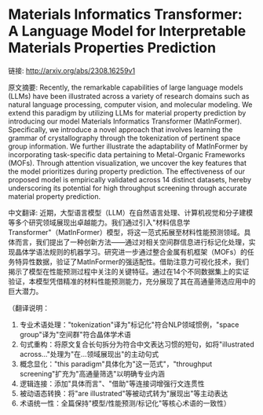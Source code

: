 # Materials Informatics Transformer: A Language Model for Interpretable Materials Properties Prediction

链接: http://arxiv.org/abs/2308.16259v1

原文摘要:
Recently, the remarkable capabilities of large language models (LLMs) have
been illustrated across a variety of research domains such as natural language
processing, computer vision, and molecular modeling. We extend this paradigm by
utilizing LLMs for material property prediction by introducing our model
Materials Informatics Transformer (MatInFormer). Specifically, we introduce a
novel approach that involves learning the grammar of crystallography through
the tokenization of pertinent space group information. We further illustrate
the adaptability of MatInFormer by incorporating task-specific data pertaining
to Metal-Organic Frameworks (MOFs). Through attention visualization, we uncover
the key features that the model prioritizes during property prediction. The
effectiveness of our proposed model is empirically validated across 14 distinct
datasets, hereby underscoring its potential for high throughput screening
through accurate material property prediction.

中文翻译:
近期，大型语言模型（LLM）在自然语言处理、计算机视觉和分子建模等多个研究领域展现出卓越能力。我们通过引入"材料信息学Transformer"（MatInFormer）模型，将这一范式拓展至材料性能预测领域。具体而言，我们提出了一种创新方法——通过对相关空间群信息进行标记化处理，实现晶体学语法规则的机器学习。研究进一步通过整合金属有机框架（MOFs）的任务特异性数据，验证了MatInFormer的强适配性。借助注意力可视化技术，我们揭示了模型在性能预测过程中关注的关键特征。通过在14个不同数据集上的实证验证，本模型凭借精准的材料性能预测能力，充分展现了其在高通量筛选应用中的巨大潜力。

（翻译说明：
1. 专业术语处理："tokenization"译为"标记化"符合NLP领域惯例，"space group"译为"空间群"符合晶体学术语
2. 句式重构：将原文复合长句拆分为符合中文表达习惯的短句，如将"illustrated across..."处理为"在...领域展现出"的主动句式
3. 概念显化："this paradigm"具体化为"这一范式"，"throughput screening"扩充为"高通量筛选"以明确专业内涵
4. 逻辑连接：添加"具体而言"、"借助"等连接词增强行文连贯性
5. 被动语态转换：将"are illustrated"等被动式转为"展现出"等主动表达
6. 术语统一性：全篇保持"模型/性能预测/标记化"等核心术语的一致性）
